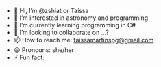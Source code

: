 - 👋 Hi, I’m @zshiat or Taíssa
- 👀 I’m interested in astronomy and programming
- 🌱 I’m currently learning programming in C#
- 💞️ I’m looking to collaborate on ...?
- 📫 How to reach me: taissamartinspg@gmail.com
- 😄 Pronouns: she/her
- ⚡ Fun fact: 

<!---
zshiat/zshiat is a ✨ special ✨ repository because its `README.md` (this file) appears on your GitHub profile.
You can click the Preview link to take a look at your changes.
--->
